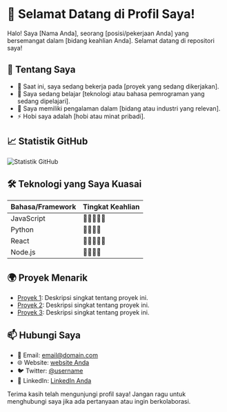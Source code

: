 # 👋 Selamat Datang di Profil Saya!

Halo! Saya [Nama Anda], seorang [posisi/pekerjaan Anda] yang bersemangat dalam [bidang keahlian Anda]. Selamat datang di repositori saya!

## 🔧 Tentang Saya

- 🔭 Saat ini, saya sedang bekerja pada [proyek yang sedang dikerjakan].
- 🌱 Saya sedang belajar [teknologi atau bahasa pemrograman yang sedang dipelajari].
- 💼 Saya memiliki pengalaman dalam [bidang atau industri yang relevan].
- ⚡ Hobi saya adalah [hobi atau minat pribadi].

## 📈 Statistik GitHub

![Statistik GitHub](https://github-readme-stats.vercel.app/api?username=USERNAME&show_icons=true&theme=radical)

## 🛠️ Teknologi yang Saya Kuasai

| Bahasa/Framework | Tingkat Keahlian |
|------------------|------------------|
| JavaScript        | 🌟🌟🌟🌟🌟         |
| Python           | 🌟🌟🌟🌟          |
| React             | 🌟🌟🌟🌟🌟         |
| Node.js           | 🌟🌟🌟🌟          |

## 🌍 Proyek Menarik

- [Proyek 1](link-ke-proyek1): Deskripsi singkat tentang proyek ini.
- [Proyek 2](link-ke-proyek2): Deskripsi singkat tentang proyek ini.
- [Proyek 3](link-ke-proyek3): Deskripsi singkat tentang proyek ini.

## 📫 Hubungi Saya

- 📧 Email: [email@domain.com](mailto:email@domain.com)
- 🌐 Website: [website Anda](https://website-anda.com)
- 🐦 Twitter: [@username](https://twitter.com/username)
- 💼 LinkedIn: [LinkedIn Anda](https://linkedin.com/in/username)

Terima kasih telah mengunjungi profil saya! Jangan ragu untuk menghubungi saya jika ada pertanyaan atau ingin berkolaborasi.
